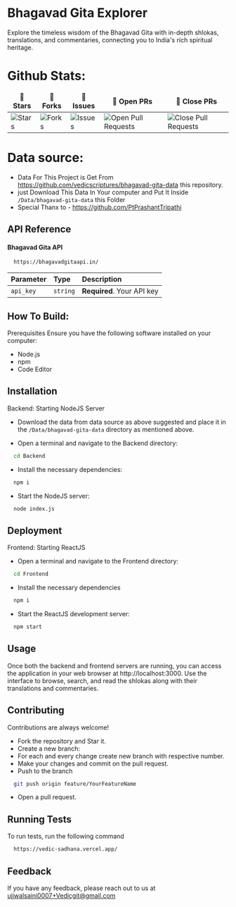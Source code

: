 
# Bhagavad Gita Explorer
Explore the timeless wisdom of the Bhagavad Gita with in-depth shlokas, translations, and commentaries, connecting you to India's rich spiritual heritage.

# Github Stats:

<div align = "center">

<table align="center">
    <thead align="center">
        <tr border: 1px;>
            <td><b>🌟 Stars</b></td>
            <td><b>🍴 Forks</b></td>
            <td><b>🐛 Issues</b></td>
            <td><b>🔔 Open PRs</b></td>
            <td><b>🔕 Close PRs</b></td>
        </tr>
     </thead>
    <tbody>
         <tr>
            <td><img alt="Stars" src="https://img.shields.io/github/stars/UjjwalSaini07/VedicSadhana?style=flat&logo=github"/></td>
             <td><img alt="Forks" src="https://img.shields.io/github/forks/UjjwalSaini07/VedicSadhana?style=flat&logo=github"/></td>
            <td><img alt="Issues" src="https://img.shields.io/github/issues/UjjwalSaini07/VedicSadhana?style=flat&logo=github"/></td>
            <td><img alt="Open Pull Requests" src="https://img.shields.io/github/issues-pr/UjjwalSaini07/VedicSadhana?style=flat&logo=github"/></td>
           <td><img alt="Close Pull Requests" src="https://img.shields.io/github/issues-pr-closed/UjjwalSaini07/VedicSadhana?style=flat&color=critical&logo=github"/></td>
        </tr>
    </tbody>
</table>
</div>

# Data source:
- Data For This Project is Get From https://github.com/vedicscriptures/bhagavad-gita-data this repository.
- just Download This Data In Your computer and Put It Inside `/Data/bhagavad-gita-data` this Folder
- Special Thanx to - https://github.com/PtPrashantTripathi

## API Reference

#### Bhagavad Gita API

```bash
  https://bhagavadgitaapi.in/
```

| Parameter | Type     | Description                |
| :-------- | :------- | :------------------------- |
| `api_key` | `string` | **Required**. Your API key |




## How To Build:

Prerequisites
Ensure you have the following software installed on your computer:

- Node.js
- npm
- Code Editor


## Installation

Backend: Starting NodeJS Server

- Download the data from data source as above suggested and place it in the `/Data/bhagavad-gita-data` directory as mentioned above.

- Open a terminal and navigate to the Backend directory:
```bash
  cd Backend
```
- Install the necessary dependencies:
```bash
  npm i
```
- Start the NodeJS server:
```bash
  node index.js
```

    
## Deployment

Frontend: Starting ReactJS

- Open a terminal and navigate to the Frontend directory:
```bash
  cd Frontend
```
- Install the necessary dependencies
```bash
  npm i
```
- Start the ReactJS development server:
```bash
  npm start
```

## Usage
Once both the backend and frontend servers are running, you can access the application in your web browser at http://localhost:3000. Use the interface to browse, search, and read the shlokas along with their translations and commentaries.


## Contributing

Contributions are always welcome!

- Fork the repository and Star it.
- Create a new branch:
- For each and every change create new branch with respective number.
- Make your changes and commit on the pull request.
- Push to the branch
```bash
  git push origin feature/YourFeatureName
```
- Open a pull request.


## Running Tests

To run tests, run the following command

```bash
  https://vedic-sadhana.vercel.app/
```


## Feedback

If you have any feedback, please reach out to us at ujjwalsaini0007+Vedicgit@gmail.com

